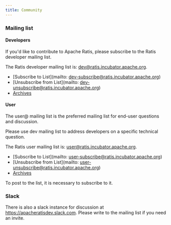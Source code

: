 ```yaml
---
title: Community
---
```

<!---
  Licensed under the Apache License, Version 2.0 (the "License");
  you may not use this file except in compliance with the License.
  You may obtain a copy of the License at

   http://www.apache.org/licenses/LICENSE-2.0

  Unless required by applicable law or agreed to in writing, software
  distributed under the License is distributed on an "AS IS" BASIS,
  WITHOUT WARRANTIES OR CONDITIONS OF ANY KIND, either express or implied.
  See the License for the specific language governing permissions and
  limitations under the License. See accompanying LICENSE file.
-->

### Mailing list

#### Developers

If you'd like to contribute to Apache Ratis, please subscribe to the Ratis developer mailing list.

The Ratis developer mailing list is: <dev@ratis.incubator.apache.org>.

-   [Subscribe to List](mailto: dev-subscribe@ratis.incubator.apache.org)
-   [Unsubscribe from List](mailto: dev-unsubscribe@ratis.incubator.apache.org)
-   [Archives](http://mail-archives.apache.org/mod_mbox/ratis-dev/)


#### User

The user@ mailing list is the preferred mailing list for end-user
questions and discussion.

Please use  dev mailing list to address developers on a specific technical question.

The Ratis user mailing list is: <user@ratis.incubator.apache.org>.

-   [Subscribe to List](mailto: user-subscribe@ratis.incubator.apache.org)
-   [Unsubscribe from List](mailto: user-unsubscribe@ratis.incubator.apache.org)
-   [Archives](http://mail-archives.apache.org/mod_mbox/ratis-user/)

To post to the list, it is necessary to subscribe to it.

### Slack

There is also a slack instance for discussion at https://apacheratisdev.slack.com.
Please write to the mailing list if you need an invite.
